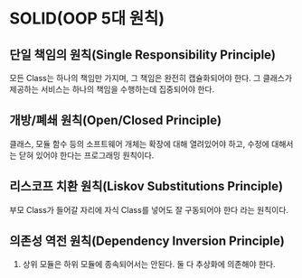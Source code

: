 # SOLID(OOP 5대 원칙)

## 단일 책임의 원칙(Single Responsibility Principle)

모든 Class는 하나의 책임만 가지며, 그 책임은 완전히 캡슐화되어야 한다. 그 클래스가 제공하는 서비스는 하나의 책임을 수행하는데 집중되어야 한다.

## 개방/폐쇄 원칙(Open/Closed Principle)

클래스, 모듈 함수 등의 소프트웨어 개체는 확장에 대해 열려있어야 하고, 수정에 대해서는 닫혀 있어야 한다는 프로그래밍 원칙이다.

## 리스코프 치환 원칙(Liskov Substitutions Principle)

부모 Class가 들어갈 자리에 자식 Class를 넣어도 잘 구동되어야 한다 라는 원칙이다.

## 의존성 역전 원칙(Dependency Inversion Principle)

1. 상위 모듈은 하위 모듈에 종속되어서는 안된다. 둘 다 추상화에 의존해야 한다.
